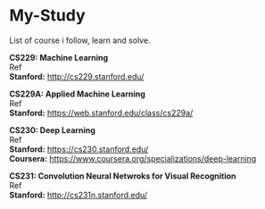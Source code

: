 # My-Study

List of course i follow, learn and solve.

**CS229: Machine Learning** \
Ref \
**Stanford:** http://cs229.stanford.edu/

**CS229A: Applied Machine Learning**\
Ref \
**Stanford:** https://web.stanford.edu/class/cs229a/

**CS230: Deep Learning**\
Ref \
**Stanford:** https://cs230.stanford.edu/ \
**Coursera:** https://www.coursera.org/specializations/deep-learning

**CS231: Convolution Neural Netwroks for Visual Recognition**\
Ref \
**Stanford:** http://cs231n.stanford.edu/

